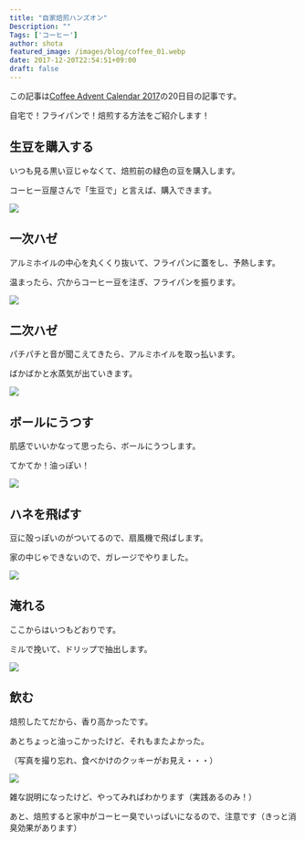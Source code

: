 ```yaml
---
title: "自家焙煎ハンズオン"
Description: ""
Tags: ['コーヒー']
author: shota
featured_image: /images/blog/coffee_01.webp
date: 2017-12-20T22:54:51+09:00
draft: false
---
```


この記事は[Coffee Advent Calendar 2017](https://adventar.org/calendars/2165)の20日目の記事です。

自宅で！フライパンで！焙煎する方法をご紹介します！

## 生豆を購入する
いつも見る黒い豆じゃなくて、焙煎前の緑色の豆を購入します。

コーヒー豆屋さんで「生豆で」と言えば、購入できます。

![](/images/blog/coffee_01.webp)


## 一次ハゼ
アルミホイルの中心を丸くくり抜いて、フライパンに蓋をし、予熱します。

温まったら、穴からコーヒー豆を注ぎ、フライパンを振ります。

![](/images/blog/coffee_02.webp)

## 二次ハゼ
パチパチと音が聞こえてきたら、アルミホイルを取っ払います。

ばかばかと水蒸気が出ていきます。

![](/images/blog/coffee_03.webp)

 <script async src="//pagead2.googlesyndication.com/pagead/js/adsbygoogle.js"></script>
 <ins class="adsbygoogle"
      style="display:block; text-align:center;"
      data-ad-layout="in-article"
      data-ad-format="fluid"
      data-ad-client="ca-pub-9971307452839678"
      data-ad-slot="4437968617"></ins>
 <script>
      (adsbygoogle = window.adsbygoogle || []).push({});
 </script>

## ボールにうつす
肌感でいいかなって思ったら、ボールにうつします。

てかてか！油っぽい！

![](/images/blog/coffee_03.webp)

## ハネを飛ばす
豆に殻っぽいのがついてるので、扇風機で飛ばします。

家の中じゃできないので、ガレージでやりました。

![](/images/blog/coffee_04.webp)

## 淹れる
ここからはいつもどおりです。

ミルで挽いて、ドリップで抽出します。

![](/images/blog/coffee_05.webp)

## 飲む
焙煎したてだから、香り高かったです。

あとちょっと油っこかったけど、それもまたよかった。

（写真を撮り忘れ、食べかけのクッキーがお見え・・・）

![](/images/blog/coffee_06.webp)

雑な説明になったけど、やってみればわかります（実践あるのみ！）

あと、焙煎すると家中がコーヒー臭でいっぱいになるので、注意です（きっと消臭効果があります）
